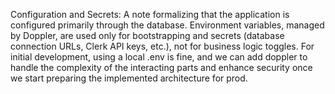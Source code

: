 Configuration and Secrets: A note formalizing that the application is configured primarily through the database. Environment variables, managed by Doppler, are used only for bootstrapping and secrets (database connection URLs, Clerk API keys, etc.), not for business logic toggles. For initial development, using a local .env is fine, and we can add doppler to handle the complexity of the interacting parts and enhance security once we start preparing the implemented architecture for prod.